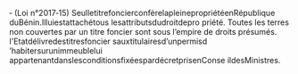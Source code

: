 ‐ (Loi n°2017‐15) SeulletitrefoncierconfèrelapleinepropriétéenRépublique duBénin.Illuiestattachétous lesattributsdudroitdepro priété.
Toutes les terres non couvertes par un titre foncier sont sous l’empire de droits présumés.
l'Etatdélivredestitresfoncier sauxtitulairesd’unpermisd ’habitersurunimmeublelui appartenantdanslesconditionsfixéespardécretprisenConse ildesMinistres.